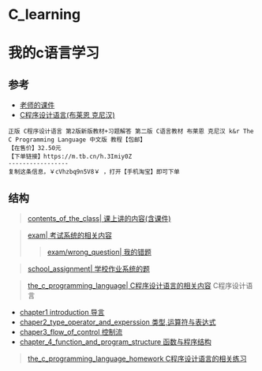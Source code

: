 # C_learning
# 我的c语言学习
## 参考
- [老师的课件](https://raw.githubusercontent.com/chenboshuo/c_learning/master/contents_of_the_class/courseware.ppt)
- [C程序设计语言(布莱恩 克尼汉)](https://m.tb.cn/h.3Imiy0Z)

```
正版 C程序设计语言 第2版新版教材+习题解答 第二版 C语言教材 布莱恩 克尼汉 k&r The C Programming Language 中文版 教程【包邮】
【在售价】32.50元
【下单链接】https://m.tb.cn/h.3Imiy0Z
-----------------
复制这条信息，￥cVhzbq9n5V8￥ ，打开【手机淘宝】即可下单
```
## 结构
> [contents_of_the_class| 课上讲的内容(含课件)](https://github.com/chenboshuo/c_learning/tree/master/contents_of_the_class)

> [exam| 考试系统的相关内容](https://github.com/chenboshuo/c_learning/tree/master/exam)
>> [exam/wrong_question| 我的错题](https://github.com/chenboshuo/c_learning/tree/master/exam/wrong_question)

> [school_assignment| 学校作业系统的题](https://github.com/chenboshuo/c_learning/tree/master/school_assignment)

> [the_c_programming_language| C程序设计语言的相关内容](https://github.com/chenboshuo/c_learning/tree/master/the_c_programming_language)
C程序设计语言
- [chapter1 introduction 导言](./the_c_programming_language/chapter1_introduction)
- [chaper2_type_operator_and_experssion 类型,运算符与表达式](./the_c_programming_language/chaper2_type_operator_and_experssion)
- [chaper3_flow_of_control 控制流](./the_c_programming_language/chaper3_flow_of_control)
- [chapter_4_function_and_program_structure 函数与程序结构](the_c_programming_language/chaper2_type_operator_and_experssion./chapter_4_function_and_program_structure)

>[the_c_programming_language_homework C程序设计语言的相关练习](https://github.com/chenboshuo/c_learning/tree/master/the_c_programming_language_homework)
